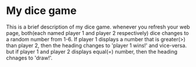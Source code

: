 # My dice game

This is a brief description of my dice game. whenever you refresh your web page, both(each named player 1 and player 2 respectively) dice changes to a random number from 1-6. If player 1 displays a number that is greater(>) than player 2, then the heading changes to 'player 1 wins!' and vice-versa. but if player 1 and player 2 displays equal(=) number, then the heading chnages to 'draw!'.
